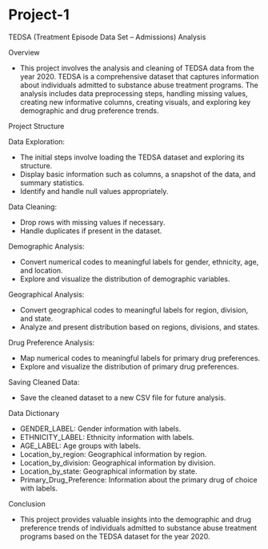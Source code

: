 # Project-1

TEDSA (Treatment Episode Data Set – Admissions) Analysis

Overview
- This project involves the analysis and cleaning of TEDSA data from the year 2020. TEDSA is a comprehensive dataset that captures information about individuals admitted to substance abuse treatment programs. The analysis includes data preprocessing steps, handling missing values, creating new informative columns, creating visuals, and exploring key demographic and drug preference trends.



Project Structure

Data Exploration:
- The initial steps involve loading the TEDSA dataset and exploring its structure.
- Display basic information such as columns, a snapshot of the data, and summary statistics.
- Identify and handle null values appropriately.

Data Cleaning:
- Drop rows with missing values if necessary.
- Handle duplicates if present in the dataset.

Demographic Analysis:
- Convert numerical codes to meaningful labels for gender, ethnicity, age, and location.
- Explore and visualize the distribution of demographic variables.

Geographical Analysis:
- Convert geographical codes to meaningful labels for region, division, and state.
- Analyze and present distribution based on regions, divisions, and states.

Drug Preference Analysis:
- Map numerical codes to meaningful labels for primary drug preferences.
- Explore and visualize the distribution of primary drug preferences.

Saving Cleaned Data:
- Save the cleaned dataset to a new CSV file for future analysis.



Data Dictionary

- GENDER_LABEL: Gender information with labels.
- ETHNICITY_LABEL: Ethnicity information with labels.
- AGE_LABEL: Age groups with labels.
- Location_by_region: Geographical information by region.
- Location_by_division: Geographical information by division.
- Location_by_state: Geographical information by state.
- Primary_Drug_Preference: Information about the primary drug of choice with labels.

Conclusion
- This project provides valuable insights into the demographic and drug preference trends of individuals admitted to substance abuse treatment programs based on the TEDSA dataset for the year 2020.

